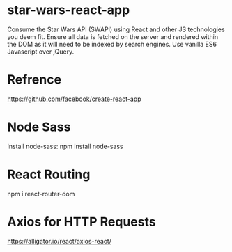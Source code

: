 # star-wars-react-app
Consume the Star Wars API (SWAPI) using React and other JS technologies you deem fit. Ensure all data is fetched on the server and rendered within the DOM as it will need to be indexed by search engines. Use vanilla ES6 Javascript over jQuery.


# Refrence
https://github.com/facebook/create-react-app

# Node Sass
Install node-sass: npm install node-sass

# React Routing
npm i react-router-dom

# Axios for HTTP Requests
https://alligator.io/react/axios-react/